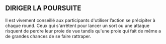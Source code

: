 ## DIRIGER LA POURSUITE


Il est vivement conseillé aux participants d'utiliser l’action se
précipiter à chaque round. Ceux qui s'arrêtent pour lancer
un sort ou une attaque risquent de perdre leur proie de vue
tandis qu'une proie qui fait de même a de grandes chances
de se faire rattraper.
